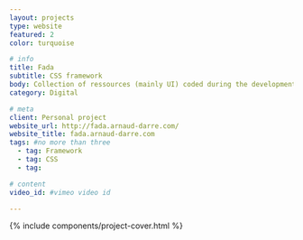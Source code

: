 ```yaml
---
layout: projects
type: website
featured: 2
color: turquoise

# info
title: Fada
subtitle: CSS framework
body: Collection of ressources (mainly UI) coded during the development of the web projects I worked on and brought together.
category: Digital

# meta
client: Personal project
website_url: http://fada.arnaud-darre.com/
website_title: fada.arnaud-darre.com
tags: #no more than three
  - tag: Framework
  - tag: CSS
  - tag: 

# content
video_id: #vimeo video id

---
```


{% include components/project-cover.html %}